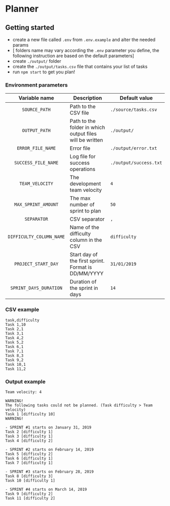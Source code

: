 # Planner

## Getting started

- create a new file called `.env` from `.env.example` and alter the needed params
- [ folders name may vary according the `.env` parameter you define, the following instruction are based on the default parameters]
- create `./output/` folder
- create the `./output/tasks.csv` file that contains your list of tasks
- run `npm start` to get you plan!

### Environment parameters

|  Variable name  	|  Description 	|  Default value	|
|:-:	|---	|---	|
|   `SOURCE_PATH`	|   Path to the CSV file 	|   `./source/tasks.csv`	|
|   `OUTPUT_PATH`	|   Path to the folder in which output files will be written	|   `./output/`	|
|   `ERROR_FILE_NAME`	|   Error file	|   `./output/error.txt`	|
|   `SUCCESS_FILE_NAME`	|  Log file for success operations 	|   `./output/success.txt`	|
|   `TEAM_VELOCITY`	|  The development team velocity	|   `4`	|
|   `MAX_SPRINT_AMOUNT`	|  The max number of sprint to plan 	|   `50`	|
|   `SEPARATOR`	|   CSV separator	|   `,`	|
|   `DIFFICULTY_COLUMN_NAME`	|   Name of the difficulty column in the CSV	|   `difficulty`	|
|   `PROJECT_START_DAY`	|   Start day of the first sprint. Format is DD/MM/YYYY	|   `31/01/2019`	|
|   `SPRINT_DAYS_DURATION`	|   Duration of the sprint in days	|   `14`	|

### CSV example
```
task,difficulty
Task 1,10
Task 2,1
Task 3,1
Task 4,2
Task 5,2
Task 6,1
Task 7,1
Task 8,3
Task 9,2
Task 10,1
Task 11,2
```

### Output example

```
Team velocity: 4

WARNING!
The following tasks could not be planned. (Task difficulty > Team velocity)
Task 1 [difficulty 10]
WARNING!

- SPRINT #1 starts on January 31, 2019
Task 2 [difficulty 1]
Task 3 [difficulty 1]
Task 4 [difficulty 2]

- SPRINT #2 starts on February 14, 2019
Task 5 [difficulty 2]
Task 6 [difficulty 1]
Task 7 [difficulty 1]

- SPRINT #3 starts on February 28, 2019
Task 8 [difficulty 3]
Task 10 [difficulty 1]

- SPRINT #4 starts on March 14, 2019
Task 9 [difficulty 2]
Task 11 [difficulty 2]

```
